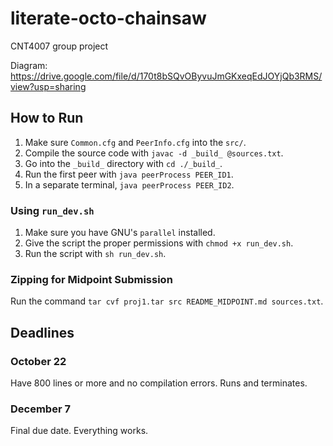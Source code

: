 # literate-octo-chainsaw

CNT4007 group project

Diagram: https://drive.google.com/file/d/170t8bSQvOByvuJmGKxeqEdJOYjQb3RMS/view?usp=sharing

## How to Run

1. Make sure `Common.cfg` and `PeerInfo.cfg` into the `src/`.
2. Compile the source code with `javac -d _build_ @sources.txt`.
3. Go into the `_build_` directory with `cd ./_build_`.
4. Run the first peer with `java peerProcess PEER_ID1`.
5. In a separate terminal, `java peerProcess PEER_ID2`.

### Using `run_dev.sh`

1. Make sure you have GNU's `parallel` installed.
2. Give the script the proper permissions with `chmod +x run_dev.sh`.
3. Run the script with `sh run_dev.sh`.

### Zipping for Midpoint Submission

Run the command `tar cvf proj1.tar src README_MIDPOINT.md sources.txt`.

## Deadlines

### October 22

Have 800 lines or more and no compilation errors. Runs and terminates.

### December 7

Final due date. Everything works.
